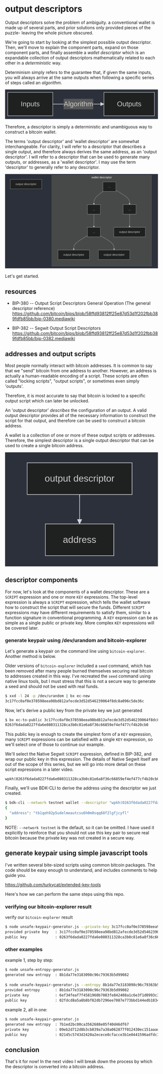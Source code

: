 # output descriptors

Output descriptors solve the problem of ambiguity. a conventional wallet is made up of several parts, and prior solutions only provided pieces of the puzzle- leaving the whole picture obscured.

We're going to start by looking at the simplest possible output descriptor. Then, we'll move to explain the component parts, expand on those component parts, and finally assemble a _wallet descriptor_ which is an expandable collection of output descriptors mathematically related to each other in a _deterministic_ way.

Determinism simply refers to the guarantee that, if given the same inputs, you will always arrive at the same outputs when following a specific series of steps called an _algorithm_.

![img](./images/01/01-determinism.png)

Therefore, a descriptor is simply a deterministic and unambiguous way to construct a bitcoin wallet.

The terms 'output descriptor' and 'wallet descriptor' are somewhat interchangeable. For clarity, I will refer to a descriptor that describes a single output, and therefore always derives the same address, as an 'output descriptor'. I will refer to a descriptor that can be used to generate many outputs, or addresses, as a 'wallet descriptor'. I may use the term 'descriptor' to generally refer to any descriptor.

![img](./images/01/02-output-descriptor-collection.png)

Let's get started.

## resources

- BIP-380 -- Output Script Descriptors General Operation
  (The general descriptor reference)
  https://github.com/bitcoin/bips/blob/58ffd93812ff25e87d53d1f202fbb389fdfb85bb/bip-0380.mediawiki

- BIP-382 -- Segwit Output Script Descriptors
  https://github.com/bitcoin/bips/blob/58ffd93812ff25e87d53d1f202fbb389fdfb85bb/bip-0382.mediawiki

## addresses and output scripts

Most people normally interact with bitcoin addresses. It is common to say that we "send" bitcoin from one address to another. However, an address is actually a human-readable encoding of a script. These scripts are often called "locking scripts", "output scripts", or sometimes even simply 'outputs'.

Therefore, it is most accurate to say that bitcoin is locked to a specific output script which can later be unlocked.

An 'output descriptor' _describes_ the configuration of an output. A valid output descriptor provides all of the necessary information to construct the script for that output, and therefore can be used to construct a bitcoin address.

A wallet is a collection of one or more of these output scripts or addresses. Therefore, the simplest descriptor is a single output descriptor that can be used to create a single bitcoin address.

![img](./images/01/03-output-descriptor-to-address.png)

## descriptor components

For now, let's look at the components of a wallet descriptor. These are a `SCRIPT` expression and one or more `KEY` expressions. The top-level expression is always a `SCRIPT` expression, which tells the wallet software how to construct the script that will secure the funds. Different `SCRIPT` expressions may have different requirements to satisfy them, similar to a function signature in conventional programming. A `KEY` expression can be as simple as a single public or private key. More complex `KEY` expressions will be covered later.

### generate keypair using /dev/urandom and bitcoin-explorer

Let's generate a keypair on the command line using `bitcoin-explorer`. Another method is below.

Older versions of `bitcoin-explorer` included a `seed` command, which has been removed after many people burned themselves securing real bitcoin to addresses created in this way. I've recreated the `seed` command using native linux tools, but I must stress that this is not a secure way to generate a seed and should not be used with real funds.

```bash
$ xxd -l 24 -p /dev/urandom | bx ec-new
3c17fcc0af0e378598eea98bd812afecde3d52d546239064f8dc8a096c5de36c
```

Now, let's derive a public key from the private key we just generated

```bash
$ bx ec-to-public 3c17fcc0af0e378598eea98bd812afecde3d52d546239064f8dc8a096c5de36c
0263f6dada0227fda6e080311328ca3b0c81e6a8f36c66859ef4ef477cf4b20cb0
```

This public key is enough to create the simplest form of a `KEY` expression, many `SCRIPT` expressions can be satisfied with a single `KEY` expression, so we'll select one of those to continue our example.

We'll select the Native Segwit `SCRIPT` expression, defined in BIP-382, and wrap our public key in this expression. The details of Native Segwit itself are out of the scope of this series, but we will go into more detail on these script expressions in a later video.

```
wpkh(0263f6dada0227fda6e080311328ca3b0c81e6a8f36c66859ef4ef477cf4b20cb0)
```

Finally, we'll use BDK-CLI to derive the address using the descriptor we just created.

```bash
$ bdk-cli --network testnet wallet --descriptor "wpkh(0263f6dada0227fda6e080311328ca3b0c81e6a8f36c66859ef4ef477cf4b20cb0)" get_new_address
{
  "address": "tb1qeh92p5udelmeautcsu6h0m0sqq68f2lgfjcyfl"
}
```

NOTE: `--network testnet` is the default, so it can be omitted. I have used it explicitly to reinforce that you should not use this key pair to secure real bitcoin because the private key was not created in a secure way.

## generate keypair using simple javascript tools

I've written several bite-sized scripts using common bitcoin packages. The code should be easy enough to understand, and includes comments to help guide you.

https://github.com/turkycat/extended-key-tools

Here's how we can perform the same steps using this repo.

### verifying our bitcoin-explorer result

verify our `bitcoin-explorer` result

```bash
$ node unsafe-keypair-generator.js --private-key 3c17fcc0af0e378598eea98bd812afecde3d52d546239064f8dc8a096c5de36c
provided private key   : 3c17fcc0af0e378598eea98bd812afecde3d52d546239064f8dc8a096c5de36c
public key             : 0263f6dada0227fda6e080311328ca3b0c81e6a8f36c66859ef4ef477cf4b20cb0
```

### other examples

example 1, step by step:

```bash
$ node unsafe-entropy-generator.js
generated new entropy  : 8b1da77e3183098c96c79363b5d99082

$ node unsafe-keypair-generator.js --entropy 8b1da77e3183098c96c79363b5d99082
provided entropy       : 8b1da77e3183098c96c79363b5d99082
private key            : 6ef34feaf7f4581960b7083fe842408a1c6e3f1d0993c318edc6b9e5de055922
public key             : 02fdcd8a5a8b8bf82db7296ee7087e773bbd144edb183452eede30fc785ca0b6fa
```

example 2, all in one:

```bash
$ node unsafe-keypair-generator.js
generated new entropy  : 7b1ed2bc00ca3562688e05f40d46df67
private key            : 09eb2d712d8b3cb039a7a38a062877f012430ec151aaadf89a294afbc6312a09
public key             : 02145c5743d2420a2ecece8cfacce3b1e0441596adfdc1759ae8d0186bd1b867a3
```

## conclusion

That's it for now! In the next video I will break down the process by which the descriptor is converted into a bitcoin address.
